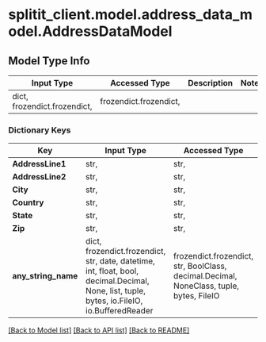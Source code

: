 # splitit_client.model.address_data_model.AddressDataModel

## Model Type Info
Input Type | Accessed Type | Description | Notes
------------ | ------------- | ------------- | -------------
dict, frozendict.frozendict,  | frozendict.frozendict,  |  | 

### Dictionary Keys
Key | Input Type | Accessed Type | Description | Notes
------------ | ------------- | ------------- | ------------- | -------------
**AddressLine1** | str,  | str,  |  | [optional] 
**AddressLine2** | str,  | str,  |  | [optional] 
**City** | str,  | str,  |  | [optional] 
**Country** | str,  | str,  |  | [optional] 
**State** | str,  | str,  |  | [optional] 
**Zip** | str,  | str,  |  | [optional] 
**any_string_name** | dict, frozendict.frozendict, str, date, datetime, int, float, bool, decimal.Decimal, None, list, tuple, bytes, io.FileIO, io.BufferedReader | frozendict.frozendict, str, BoolClass, decimal.Decimal, NoneClass, tuple, bytes, FileIO | any string name can be used but the value must be the correct type | [optional]

[[Back to Model list]](../../README.md#documentation-for-models) [[Back to API list]](../../README.md#documentation-for-api-endpoints) [[Back to README]](../../README.md)

